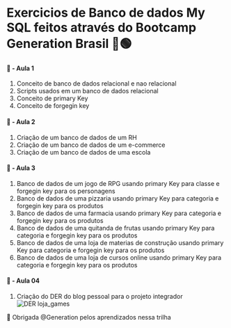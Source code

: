 # Exercicios de Banco de dados My SQL feitos através do Bootcamp Generation Brasil 📖🟢


 #### 🚀 - Aula 1 
 
1. Conceito de banco de dados relacional e nao relacional
2. Scripts usados em um banco de dados relacional
3. Conceito de primary Key
4. Conceito de forgegin key

 #### 🚀 - Aula 2 
 
1. Criação de um banco de dados de um RH
2. Criação de um banco de dados de um e-commerce
3. Criação de um banco de dados de uma escola 


#### 🚀 - Aula 3
1. Banco de dados de um jogo de RPG usando primary Key para classe e forgegin key para os personagens
2. Banco de dados de uma pizzaria usando primary Key para categoria e forgegin key para os produtos
3. Banco de dados de  uma farmacia usando primary Key para categoria e forgegin key para os produtos
4. Banco de dados de uma quitanda de frutas usando primary Key para categoria e forgegin key para os produtos
5. Banco de dados de uma loja de materias de construção usando primary Key para categoria e forgegin key para os produtos
6. Banco de dados de uma loja de cursos online usando primary Key para categoria e forgegin key para os produtos

#### 🚀 - Aula 04
1. Criação do DER do blog pessoal para o projeto integrador
![DER loja_games](https://user-images.githubusercontent.com/100168699/201535258-d6de2ff1-d13c-4160-96e4-550e3ecd2bec.png)




🎁 Obrigada @Generation pelos aprendizados nessa trilha 
